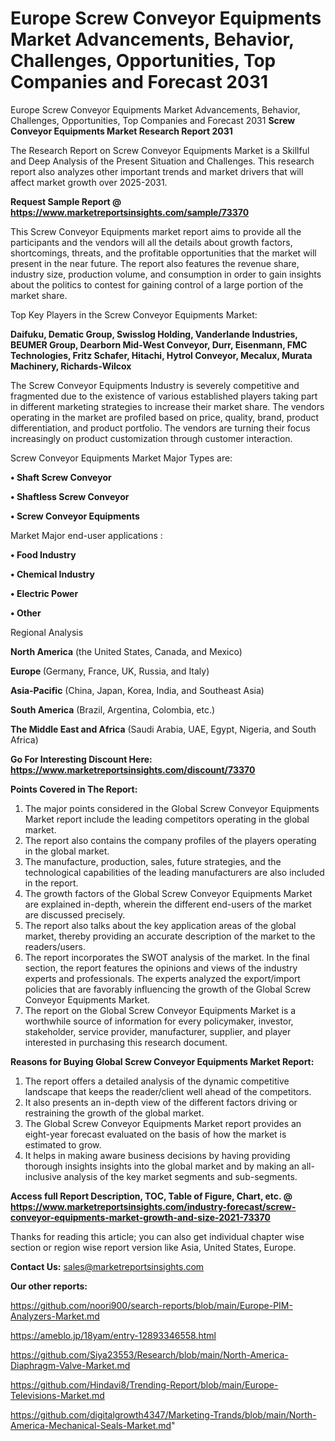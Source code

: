 # Europe Screw Conveyor Equipments Market Advancements, Behavior, Challenges, Opportunities, Top Companies and Forecast 2031
Europe Screw Conveyor Equipments Market Advancements, Behavior, Challenges, Opportunities, Top Companies and Forecast 2031
<strong>Screw Conveyor Equipments Market Research Report 2031</strong>

The Research Report on Screw Conveyor Equipments Market is a Skillful and Deep Analysis of the Present Situation and Challenges. This research report also analyzes other important trends and market drivers that will affect market growth over 2025-2031.

<strong>Request Sample Report @ <a href=https://www.marketreportsinsights.com/sample/73370>https://www.marketreportsinsights.com/sample/73370</a></strong>

This Screw Conveyor Equipments market report aims to provide all the participants and the vendors will all the details about growth factors, shortcomings, threats, and the profitable opportunities that the market will present in the near future. The report also features the revenue share, industry size, production volume, and consumption in order to gain insights about the politics to contest for gaining control of a large portion of the market share.

Top Key Players in the Screw Conveyor Equipments Market:

<strong>Daifuku, Dematic Group, Swisslog Holding, Vanderlande Industries, BEUMER Group, Dearborn Mid-West Conveyor, Durr, Eisenmann, FMC Technologies, Fritz Schafer, Hitachi, Hytrol Conveyor, Mecalux, Murata Machinery, Richards-Wilcox</strong>

The Screw Conveyor Equipments Industry is severely competitive and fragmented due to the existence of various established players taking part in different marketing strategies to increase their market share. The vendors operating in the market are profiled based on price, quality, brand, product differentiation, and product portfolio. The vendors are turning their focus increasingly on product customization through customer interaction.

Screw Conveyor Equipments Market Major Types are:

<strong>• Shaft Screw Conveyor

• Shaftless Screw Conveyor

• Screw Conveyor Equipments</strong>

Market Major end-user applications :

<strong>• Food Industry

• Chemical Industry

• Electric Power

• Other</strong>

Regional Analysis

</u><strong><b>North America</b></strong> (the United States, Canada, and Mexico)

<strong><b>Europe </b></strong>(Germany, France, UK, Russia, and Italy)

<strong><b>Asia-Pacific</b></strong> (China, Japan, Korea, India, and Southeast Asia)

<strong><b>South America</b></strong> (Brazil, Argentina, Colombia, etc.)

<strong><b>The Middle East and Africa</b></strong> (Saudi Arabia, UAE, Egypt, Nigeria, and South Africa)

<strong>Go For Interesting Discount Here: <a href=https://www.marketreportsinsights.com/discount/73370>https://www.marketreportsinsights.com/discount/73370</a></strong>

<strong>Points Covered in The Report:</strong>
<ol>
  <li>The major points considered in the Global Screw Conveyor Equipments Market report include the leading competitors operating in the global market.</li>
  <li>The report also contains the company profiles of the players operating in the global market.</li>
  <li>The manufacture, production, sales, future strategies, and the technological capabilities of the leading manufacturers are also included in the report.</li>
  <li>The growth factors of the Global Screw Conveyor Equipments Market are explained in-depth, wherein the different end-users of the market are discussed precisely.</li>
  <li>The report also talks about the key application areas of the global market, thereby providing an accurate description of the market to the readers/users.</li>
  <li>The report incorporates the SWOT analysis of the market. In the final section, the report features the opinions and views of the industry experts and professionals. The experts analyzed the export/import policies that are favorably influencing the growth of the Global Screw Conveyor Equipments Market.</li>
  <li>The report on the Global Screw Conveyor Equipments Market is a worthwhile source of information for every policymaker, investor, stakeholder, service provider, manufacturer, supplier, and player interested in purchasing this research document.</li>
</ol>
<strong>Reasons for Buying Global Screw Conveyor Equipments Market Report:</strong>

<ol>
  <li>The report offers a detailed analysis of the dynamic competitive landscape that keeps the reader/client well ahead of the competitors.</li>
  <li>It also presents an in-depth view of the different factors driving or restraining the growth of the global market.</li>
  <li>The Global Screw Conveyor Equipments Market report provides an eight-year forecast evaluated on the basis of how the market is estimated to grow.</li>
  <li>It helps in making aware business decisions by having providing thorough insights insights into the global market and by making an all-inclusive analysis of the key market segments and sub-segments.</li>
</ol>
<strong>Access full Report Description, TOC, Table of Figure, Chart, etc. @ <a href=https://www.marketreportsinsights.com/industry-forecast/screw-conveyor-equipments-market-growth-and-size-2021-73370>https://www.marketreportsinsights.com/industry-forecast/screw-conveyor-equipments-market-growth-and-size-2021-73370</a></strong>


Thanks for reading this article; you can also get individual chapter wise section or region wise report version like Asia, United States, Europe.

<strong>Contact Us:</strong>
sales@marketreportsinsights.com

<strong>Our other reports:</strong>

<a href=https://github.com/noori900/search-reports/blob/main/Europe-PIM-Analyzers-Market.md>https://github.com/noori900/search-reports/blob/main/Europe-PIM-Analyzers-Market.md</a>

<a href=https://ameblo.jp/18yam/entry-12893346558.html>https://ameblo.jp/18yam/entry-12893346558.html</a>

<a href=https://github.com/Siya23553/Research/blob/main/North-America-Diaphragm-Valve-Market.md>https://github.com/Siya23553/Research/blob/main/North-America-Diaphragm-Valve-Market.md</a>

<a href=https://github.com/Hindavi8/Trending-Report/blob/main/Europe-Televisions-Market.md>https://github.com/Hindavi8/Trending-Report/blob/main/Europe-Televisions-Market.md</a>

<a href=https://github.com/digitalgrowth4347/Marketing-Trands/blob/main/North-America-Mechanical-Seals-Market.md>https://github.com/digitalgrowth4347/Marketing-Trands/blob/main/North-America-Mechanical-Seals-Market.md</a>"
